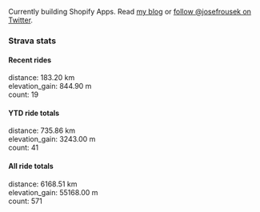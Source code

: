 Currently building Shopify Apps. Read [my blog](https://blog.rousek.name/) or [follow @josefrousek on Twitter](https://twitter.com/josefrousek).

### Strava stats

<!-- strava_stats starts -->
#### Recent rides

distance: 183.20 km  
elevation_gain: 844.90 m  
count: 19


#### YTD ride totals

distance: 735.86 km  
elevation_gain: 3243.00 m  
count: 41


#### All ride totals

distance: 6168.51 km  
elevation_gain: 55168.00 m  
count: 571


<!-- strava_stats ends -->
